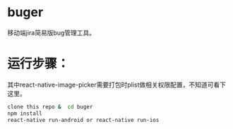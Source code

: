 # buger
移动端jira简易版bug管理工具。

# 运行步骤：

其中react-native-image-picker需要打包时plist做相关权限配置，不知道可看下这里。

``` bash
clone this repo &  cd buger
npm install
react-native run-android or react-native run-ios
```
